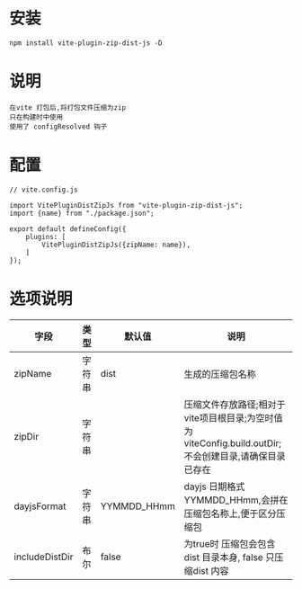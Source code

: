 <!--
 * @Author: LYM
 * @Date: 2022-06-22 16:59:10
 * @LastEditors: LYM
 * @LastEditTime: 2022-06-23 09:04:42
 * @Description: readme
-->

# 安装

```text
npm install vite-plugin-zip-dist-js -D

```

# 说明

```text
在vite 打包后,将打包文件压缩为zip
只在构建时中使用
使用了 configResolved 钩子
```

# 配置

```jsScript
// vite.config.js

import VitePluginDistZipJs from "vite-plugin-zip-dist-js";
import {name} from "./package.json";

export default defineConfig({
    plugins: [
        VitePluginDistZipJs({zipName: name}),
    ]
});
```

# 选项说明

|  字段 | 类型  | 默认值  |       说明     |
|  ----| ---- | ---- | ----                             |
| zipName | 字符串 | dist  | 生成的压缩包名称 |
| zipDir | 字符串 |   | 压缩文件存放路径;相对于vite项目根目录;为空时值为 viteConfig.build.outDir;不会创建目录,请确保目录已存在 |
| dayjsFormat | 字符串 | YYMMDD_HHmm  |  dayjs 日期格式 YYMMDD_HHmm,会拼在压缩包名称上,便于区分压缩包 |
| includeDistDir | 布尔 | false  |  为true时  压缩包会包含dist 目录本身,  false 只压缩dist 内容 |
